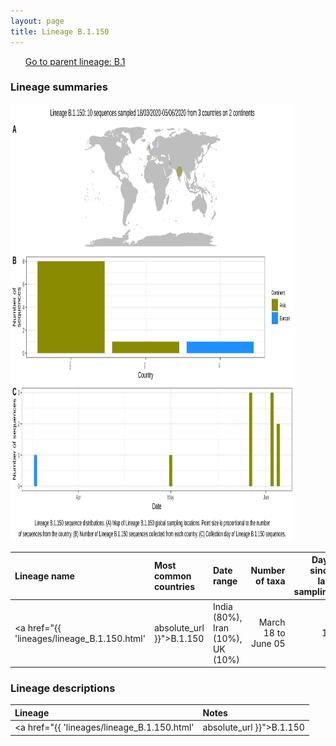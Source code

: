 ```yaml
---
layout: page
title: Lineage B.1.150
---
```




<p>
<ul class="actions small">
	 <a href="{{ 'lineages/lineage_B.1.1.1.html' | absolute_url }}" class="button special fit">Go to parent lineage: B.1</a>
</ul>
</p>
<h3> Lineage summaries</h3>

<img src="../assets/images/B.1.150.svg" alt="B.1.150 lineage summary figure" width="90%" height="700px" />


| Lineage name | Most common countries | Date range | Number of taxa |  Days since last sampling | Known Travel | Recall value |
|:-----|:-----|:-------|-------:|-------:|:---------|--------:|
| <a href="{{ 'lineages/lineage_B.1.150.html' | absolute_url }}">B.1.150</a> | India (80%), Iran (10%), UK (10%) | March 18 to June 05 | 10 | 78 |  | 0.7 |

<h3>Lineage descriptions</h3>

| Lineage | Notes |
|:-----|:-----|
| <a href="{{ 'lineages/lineage_B.1.150.html' | absolute_url }}">B.1.150</a> | Indian lineage with very long branch Iran sequence |

